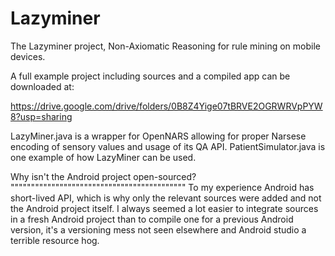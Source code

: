 # Lazyminer
The Lazyminer project, Non-Axiomatic Reasoning for rule mining on mobile devices.

A full example project including sources and a compiled app can be downloaded at:

https://drive.google.com/drive/folders/0B8Z4Yige07tBRVE2OGRWRVpPYW8?usp=sharing

LazyMiner.java is a wrapper for OpenNARS allowing for proper Narsese encoding of sensory values and usage of its QA API.
PatientSimulator.java is one example of how LazyMiner can be used.

Why isn't the Android project open-sourced?
"""""""""""""""""""""""""""""""""""""""""""
To my experience Android has short-lived API, which is why only the relevant sources were added and not the Android project itself. I always seemed a lot easier to integrate sources in a fresh Android project than to compile one for a previous Android version, it's a versioning mess not seen elsewhere and Android studio a terrible resource hog.
